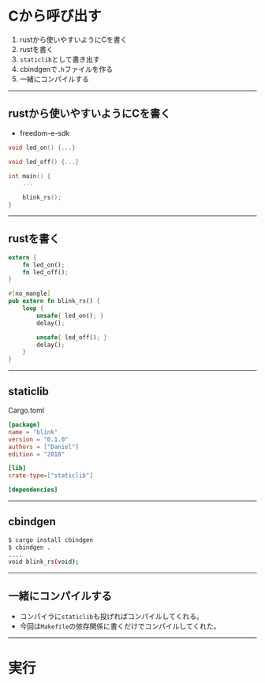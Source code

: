 # Cから呼び出す
1. rustから使いやすいようにCを書く
2. rustを書く
2. `staticlib`として書き出す
3. cbindgenで`.h`ファイルを作る
4. 一緒にコンパイルする

---

## rustから使いやすいようにCを書く
* freedom-e-sdk
```c
void led_on() {...}

void led_off() {...}

int main() {
    ...

    blink_rs();
}
```

---

## rustを書く
```rust
extern {
    fn led_on();
    fn led_off();
}

#[no_mangle]
pub extern fn blink_rs() {
    loop {
        unsafe{ led_on(); }
        delay();

        unsafe{ led_off(); }
        delay();
    }
}
```

---

## staticlib
Cargo.toml
```toml
[package]
name = "blink"
version = "0.1.0"
authors = ["Daniel"]
edition = "2018"

[lib]
crate-type=["staticlib"]

[dependencies]
```

---

## cbindgen

```bash
$ cargo install cbindgen
$ cbindgen .
....
void blink_rs(void);
```

---

## 一緒にコンパイルする
* コンパイラに`staticlib`も投げればコンパイルしてくれる。
* 今回は`Makefile`の依存関係に書くだけでコンパイルしてくれた。

---

# 実行

